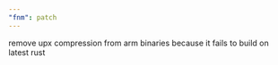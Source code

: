 ```yaml
---
"fnm": patch
---
```


remove upx compression from arm binaries because it fails to build on latest rust
